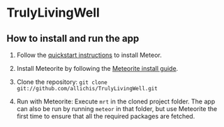 TrulyLivingWell
===============

How to install and run the app
--------

1. Follow the [quickstart instructions](http://docs.meteor.com/#quickstart) to install Meteor.

2. Install Meteorite by following the [Meteorite install guide](http://atmospherejs.com/docs/installing).

3. Clone the repository: `git clone git://github.com/allichis/TrulyLivingWell.git`

4. Run with Meteorite: Execute `mrt` in the cloned project folder. The app can also be run by running `meteor` in that folder, but use Meteorite the first time to ensure that all the required packages are fetched.
